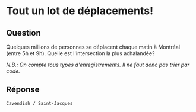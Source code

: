 # Tout un lot de déplacements!

## Question

Quelques millions de personnes se déplacent chaque matin à Montréal (entre 5h et 9h). Quelle est l'intersection la plus achalandée?

_N.B.: On compte tous types d'enregistrements. Il ne faut donc pas trier par code._

## Réponse

`Cavendish / Saint-Jacques`
